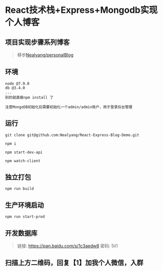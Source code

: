 # React技术栈+Express+Mongodb实现个人博客

## 项目实现步骤系列博客
> 移步[Nealyang/personalBlog](https://github.com/Nealyang/PersonalBlog/blob/master/README.md#node%E7%9B%B8%E5%85%B3)

## 环境

```
node @7.9.0
db @3.4.0
...
别的就直接npm install 了

注意MongoDB初始化后需要初始化一个admin/admin账户，用于登录后台管理
```

## 运行

    git clone git@github.com:Nealyang/React-Express-Blog-Demo.git
    
    npm i
    
    npm start-dev-api
    
    npm watch-client

## 独立打包

    npm run build

## 生产环境启动
    
    npm run start-prod

    
    
## 开发数据库

> 链接: https://pan.baidu.com/s/1c3aedw8 密码: 5ii1


扫描上方二维码，回复【1】加我个人微信，入群
---




